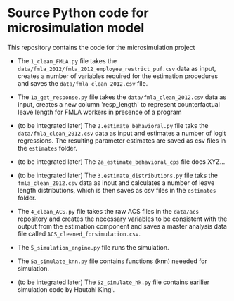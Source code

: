 # Source Python code for microsimulation model

This repository contains the code for the microsimulation project

- The `1_clean_FMLA.py` file takes the `data/fmla_2012/fmla_2012_employee_restrict_puf.csv` data as input, creates a number of variables required for the estimation procedures and saves the `data/fmla_clean_2012.csv` file.

- The `1a_get_response.py` file takes the `data/fmla_clean_2012.csv` data as input, creates a new column 'resp_length' to represent counterfactual leave length for FMLA workers in presence of a program

- (to be integrated later) The `2.estimate_behavioral.py` file taks the `data/fmla_clean_2012.csv` data as input and estimates a number of logit regressions. The resulting parameter estimates are saved as csv files in the `estimates` folder.

- (to be integrated later) The `2a_estimate_behavioral_cps` file does XYZ...

- (to be integrated later) The `3.estimate_distributions.py` file taks the `fmla_clean_2012.csv` data as input and calculates a number of leave length distributions, which is then saves as csv files in the `estimates` folder.

- The `4_clean_ACS.py` file takes the raw ACS files in the `data/acs` repository and creates the necessary variables to be consistent with the output from the estimation component and saves a master analysis data file called `ACS_cleaned_forsimulation.csv`.

- The `5_simulation_engine.py` file runs the simulation.

- The `5a_simulate_knn.py` file contains functions (knn) neeeded for simulation.

- (to be integrated later) The `5z_simulate_hk.py` file contains earilier simulation code by Hautahi Kingi.
